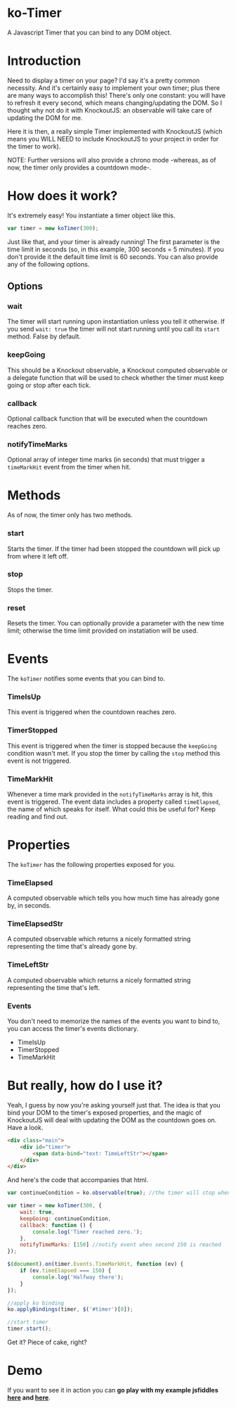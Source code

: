 ko-Timer
========

A Javascript Timer that you can bind to any DOM object.

# Introduction
Need to display a timer on your page? I'd say it's a pretty common necessity. And it's certainly easy to implement your own timer; plus there are many ways to accomplish this! There's only one constant: you will have to refresh it every second, which means changing/updating the DOM. So I thought why not do it with KnockoutJS: an observable will take care of updating the DOM for me.

Here it is then, a really simple Timer implemented with KnockoutJS (which means you WILL NEED to include KnockoutJS to your project in order for the timer to work).

NOTE: Further versions will also provide a chrono mode -whereas, as of now, the timer only provides a countdown mode-.


# How does it work?
It's extremely easy! You instantiate a timer object like this.

```javascript
var timer = new koTimer(300); 
```

Just like that, and your timer is already running! The first parameter  is the time limit in seconds (so, in this example, 300 seconds = 5 minutes). If you don't provide it the default time limit is 60 seconds. You can also provide any of the following options.

## Options

### __wait__
The timer will start running upon instantiation unless you tell it otherwise. If you send `wait: true` the timer will not start running until you call its `start` method. False by default.

### __keepGoing__
This should be a Knockout observable, a Knockout computed observable or a delegate function that will be used to check whether the timer must keep going or stop after each tick.

### __callback__
Optional callback function that will be executed when the countdown reaches zero.

### __notifyTimeMarks__
Optional array of integer time marks (in seconds) that must trigger a `timeMarkHit` event from the timer when hit.


# Methods
As of now, the timer only has two methods.

### __start__
Starts the timer. If the timer had been stopped the countdown will pick up from where it left off.

### __stop__
Stops the timer.

### __reset__
Resets the timer. You can optionally provide a parameter with the new time limit; otherwise the time limit provided on instatiation will be used.


# Events
The `koTimer` notifies some events that you can bind to. 

### __TimeIsUp__
This event is triggered when the countdown reaches zero.

### __TimerStopped__
This event is triggered when the timer is stopped because the `keepGoing` condition wasn't met. If you stop the timer by calling the `stop` method this event is not triggered.

### __TimeMarkHit__
Whenever a time mark provided in the `notifyTimeMarks` array is hit, this event is triggered. The event data includes a property called `timeElapsed`, the name of which speaks for itself. What could this be useful for? Keep reading and find out.


# Properties
The `koTimer` has the following properties exposed for you.

### TimeElapsed
A computed observable which tells you how much time has already gone by, in seconds.

### TimeElapsedStr
A computed observable which returns a nicely formatted string representing the time that's already gone by.

### TimeLeftStr
A computed observable which returns a nicely formatted string representing the time that's left.

### Events
You don't need to memorize the names of the events you want to bind to, you can access the timer's events dictionary.
* TimeIsUp
* TimerStopped
* TimeMarkHit


# But really, how do I use it?
Yeah, I guess by now you're asking yourself just that. The idea is that you bind your DOM to the timer's exposed properties, and the magic of KnockoutJS will deal with updating the DOM as the countdown goes on. Have a look.

```html
<div class="main">    
    <div id="timer">
        <span data-bind="text: TimeLeftStr"></span>
    </div>
</div>
```

And here's the code that accompanies that html.

```javascript
var continueCondition = ko.observable(true); //the timer will stop when this is false

var timer = new koTimer(300, {
	wait: true,
	keepGoing: continueCondition, 
	callback: function () {
		console.log('Timer reached zero.');
	},
	notifyTimeMarks: [150] //notify event when second 150 is reached
});

$(document).on(timer.Events.TimeMarkHit, function (ev) {
	if (ev.timeElapsed === 150) {
		console.log('Halfway there');
	}
});

//apply ko binding
ko.applyBindings(timer, $('#timer')[0]);

//start timer
timer.start();

```

Get it? Piece of cake, right?

# Demo 
If you want to see it in action you can __go play with my example jsfiddles [here](http://jsfiddle.net/pchiwan/S8FLf/) and [here](http://jsfiddle.net/pchiwan/25zAY/)__. 
